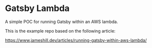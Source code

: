 # Gatsby Lambda

A simple POC for running Gatsby within an AWS lambda. 

This is the example repo based on the following article:

https://www.jameshill.dev/articles/running-gatsby-within-aws-lambda/
